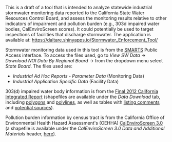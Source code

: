 This is a draft of a tool that is intended to analyze statewide industrial stormwater monitoring data reported to the California State Water Resources Control Board, and assess the monitoring results relative to other indicators of impairment and pollution burden (e.g., 303d impaired water bodies, CalEnviroScreen scores). It could potentially be used to target inspections of facilities that discharge stormwater. The application is available at: https://daltare.shinyapps.io/Stormwater_Enforcement_Tool/

Stormwater monitoring data used in this tool is from the [SMARTS](https://smarts.waterboards.ca.gov/smarts/faces/SwSmartsLogin.xhtml) Public Access interface. To access the files used, go to *View SW Data* → *Download NOI Data By Regional Board* → from the dropdown menu select *State Board*. The files used are:
- *Industrial Ad Hoc Reports - Parameter Data* (Monitoring Data)
- *Industrial Application Specific Data* (Facility Data)

303(d) impaired water body information is from the [Final 2012 California Integrated Report](https://www.waterboards.ca.gov/water_issues/programs/tmdl/integrated2012.shtml) (shapefiles are available under the *Data Download* tab, including [polygons](https://gispublic.waterboards.ca.gov/webmap/303d_2012/files/2012_Impaired_Polys_Final.zip) and [polylines](https://gispublic.waterboards.ca.gov/webmap/303d_2012/files/2012_Impaired_Lines_Final.zip), as well as tables with [listing comments](https://gispublic.waterboards.ca.gov/webmap/303d_2012/files/2012_USEPA_approv_303d_List_Final_20150807.xlsx) and [potential sources](https://gispublic.waterboards.ca.gov/webmap/303d_2012/files/2012_USEPA_approv_303d_List_Final_20150807wsrcs.xls)).

Pollution burden information by census tract is from the California Office of Environmental Health Hazard Assessment's (OEHHA) [CalEnviroScreen 3.0](https://oehha.ca.gov/calenviroscreen/report/calenviroscreen-30) (a shapefile is available under the *CalEnviroScreen 3.0 Data and Additional Materials* header, [here](https://oehha.ca.gov/media/downloads//ces3shp.zip)).